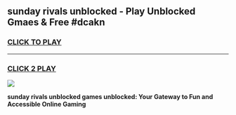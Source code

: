 
## sunday rivals unblocked - Play Unblocked Gmaes & Free #dcakn
<h3>
<a href="https://news.freeplayer.one?title=sunday_rivals_unblocked&ref=24F">CLICK TO PLAY</a></h3>
<hr>

<h3>
<a href="https://news.freeplayer.one?title=sunday_rivals_unblocked&ref=24F">CLICK 2 PLAY</a>
  
</h3>

<a href="https://news.freeplayer.one?title=sunday_rivals_unblocked&ref=24F/"><img src="https://clearcache.store/games.png"></a>


**sunday rivals unblocked games unblocked: Your Gateway to Fun and Accessible Online Gaming**
